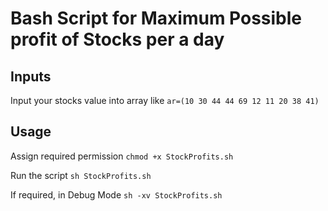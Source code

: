 # Bash Script for Maximum Possible profit of Stocks per a day


## Inputs
Input your stocks value into array
like `ar=(10 30 44 44 69 12 11 20 38 41)`

## Usage
Assign required permission 
`chmod +x StockProfits.sh`

Run the script
`sh StockProfits.sh`

If required, in Debug Mode
`sh -xv StockProfits.sh`
